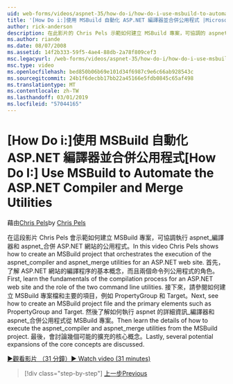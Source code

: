 ```yaml
---
uid: web-forms/videos/aspnet-35/how-do-i/how-do-i-use-msbuild-to-automate-the-aspnet-compiler-and-merge-utilities
title: '[How Do i:]使用 MSBuild 自動化 ASP.NET 編譯器並合併公用程式 |Microsoft Docs'
author: rick-anderson
description: 在此影片的 Chris Pels 示範如何建立 MSBuild 專案，可協調的 aspnet_compiler 及 aspnet_merge 公用程式執行的 asp...
ms.author: riande
ms.date: 08/07/2008
ms.assetid: 14f2b333-59f5-4ae4-88db-2a78f809cef3
msc.legacyurl: /web-forms/videos/aspnet-35/how-do-i/how-do-i-use-msbuild-to-automate-the-aspnet-compiler-and-merge-utilities
msc.type: video
ms.openlocfilehash: bed850b06b69e101d34f6987c9e6c66ab928543c
ms.sourcegitcommit: 24b1f6decbb17bb22a45166e5fdb0845c65af498
ms.translationtype: MT
ms.contentlocale: zh-TW
ms.lasthandoff: 03/01/2019
ms.locfileid: "57044165"
---
```

<a name="how-do-i-use-msbuild-to-automate-the-aspnet-compiler-and-merge-utilities"></a><span data-ttu-id="7cc20-103">[How Do i:]使用 MSBuild 自動化 ASP.NET 編譯器並合併公用程式</span><span class="sxs-lookup"><span data-stu-id="7cc20-103">[How Do I:] Use MSBuild to Automate the ASP.NET Compiler and Merge Utilities</span></span>
====================
<span data-ttu-id="7cc20-104">藉由[Chris Pels](https://twitter.com/chrispels)</span><span class="sxs-lookup"><span data-stu-id="7cc20-104">by [Chris Pels](https://twitter.com/chrispels)</span></span>

<span data-ttu-id="7cc20-105">在這段影片 Chris Pels 會示範如何建立 MSBuild 專案，可協調執行 aspnet\_編譯器和 aspnet\_合併 ASP.NET 網站的公用程式。</span><span class="sxs-lookup"><span data-stu-id="7cc20-105">In this video Chris Pels shows how to create an MSBuild project that orchestrates the execution of the aspnet\_compiler and aspnet\_merge utilities for an ASP.NET web site.</span></span> <span data-ttu-id="7cc20-106">首先，了解 ASP.NET 網站的編譯程序的基本概念，而且兩個命令列公用程式的角色。</span><span class="sxs-lookup"><span data-stu-id="7cc20-106">First, learn the fundamentals of the compilation process for an ASP.NET web site and the role of the two command line utilities.</span></span> <span data-ttu-id="7cc20-107">接下來，請參閱如何建立 MSBuild 專案檔和主要的項目，例如 PropertyGroup 和 Target。</span><span class="sxs-lookup"><span data-stu-id="7cc20-107">Next, see how to create an MSBuild project file and the primary elements such as PropertyGroup and Target.</span></span> <span data-ttu-id="7cc20-108">然後了解如何執行 aspnet 的詳細資訊\_編譯器和 aspnet\_合併公用程式從 MSBuild 專案。</span><span class="sxs-lookup"><span data-stu-id="7cc20-108">Then learn the details of how to execute the aspnet\_compiler and aspnet\_merge utilities from the MSBuild project.</span></span> <span data-ttu-id="7cc20-109">最後，會討論幾個可能的擴充的核心概念。</span><span class="sxs-lookup"><span data-stu-id="7cc20-109">Lastly, several potential expansions of the core concepts are discussed.</span></span>

[<span data-ttu-id="7cc20-110">&#9654;觀看影片 （31 分鐘）</span><span class="sxs-lookup"><span data-stu-id="7cc20-110">&#9654; Watch video (31 minutes)</span></span>](https://channel9.msdn.com/Blogs/ASP-NET-Site-Videos/how-do-i-use-msbuild-to-automate-the-aspnet-compiler-and-merge-utilities)

> [!div class="step-by-step"]
> [<span data-ttu-id="7cc20-111">上一步</span><span class="sxs-lookup"><span data-stu-id="7cc20-111">Previous</span></span>](how-do-i-serialize-a-graph-with-the-entity-framework.md)
